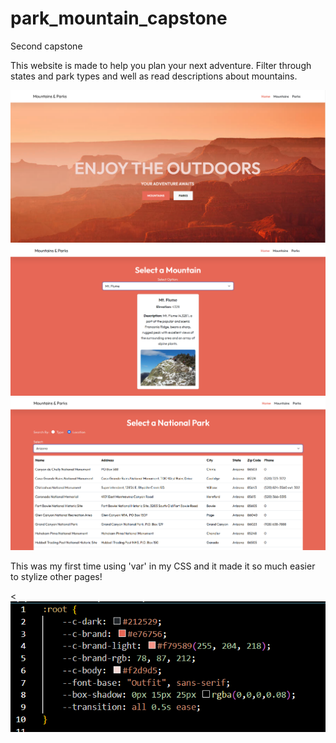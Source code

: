 # park_mountain_capstone
 Second capstone
 
This website is made to help you plan your next adventure. Filter through states and park types and well as read descriptions about mountains.

<p>

  <img src="/enjoy-the-outdoors/images/homepage.PNG" alt="Homepage" width="738">
  <img src="/enjoy-the-outdoors/images/mtnpg.PNG" alt="Mountain Page" width="738">
  <img src="/enjoy-the-outdoors/images/parkspg.PNG" alt="Parks Page" width="738">

</p>

This was my first time using 'var' in my CSS and it made it so much easier to stylize other pages!

<<img src="/enjoy-the-outdoors/images/cssvar.PNG" alt="Code" width="738">